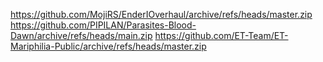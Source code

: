 https://github.com/MojiRS/EnderIOverhaul/archive/refs/heads/master.zip
https://github.com/PIPILAN/Parasites-Blood-Dawn/archive/refs/heads/main.zip
https://github.com/ET-Team/ET-Mariphilia-Public/archive/refs/heads/master.zip
